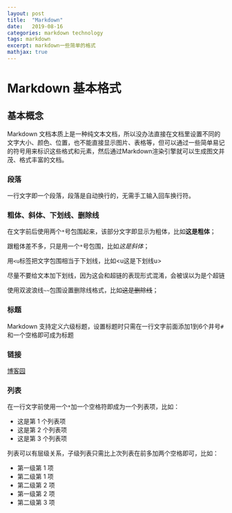 ```yaml
---
layout: post
title:  "Markdown"
date:   2019-08-16 
categories: markdown technology
tags: markdown
excerpt: markdown一些简单的格式
mathjax: true
---
```


# Markdown 基本格式
## 基本概念
Markdown 文档本质上是一种纯文本文档，所以没办法直接在文档里设置不同的文字大小、颜色、位置，也不能直接显示图片、表格等，但可以通过一些简单易记的符号用来标识这些格式和元素，然后通过Markdown渲染引擎就可以生成图文并茂、格式丰富的文档。

### 段落
一行文字即一个段落，段落是自动换行的，无需手工输入回车换行符。

### 粗体、斜体、下划线、删除线
在文字前后使用两个`*`号包围起来，该部分文字即显示为粗体，比如**这是粗体**；

跟粗体差不多，只是用一个`*`号包围，比如*这是斜体*；

用`<u`标签把文字包围相当于下划线，比如<u这是下划线u>

尽量不要给文本加下划线，因为这会和超链的表现形式混淆，会被误以为是个超链

使用双波浪线`~~`包围设置删除线格式，比如~~这是删除线~~；

### 标题
Markdown 支持定义六级标题，设置标题时只需在一行文字前面添加1到6个井号`#`和一个空格即可成为标题

### 链接
[博客园](https://www.cnblogs.com/)

### 列表
在一行文字前使用一个`*`加一个空格符即成为一个列表项，比如：

* 这是第 1 个列表项
* 这是第 2 个列表项
* 这是第 3 个列表项

列表可以有层级关系，子级列表只需比上次列表在前多加两个空格即可，比如：

* 第一级第 1 项
*    第二级第 1 项
*    第二级第 2 项
* 第一级第 2 项
* 第二级第 3 项